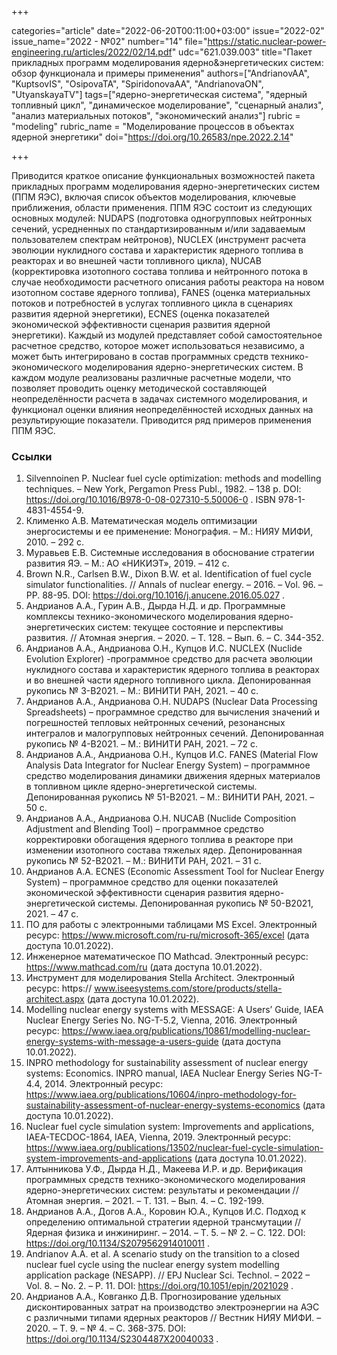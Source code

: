 +++

categories="article"
date="2022-06-20T00:11:00+03:00"
issue="2022-02"
issue_name="2022 - №02"
number="14"
file="https://static.nuclear-power-engineering.ru/articles/2022/02/14.pdf"
udc="621.039.003"
title="Пакет прикладных программ моделирования ядерно&энергетических систем: обзор функционала и примеры применения"
authors=["AndrianovAA", "KuptsovIS", "OsipovaTA", "SpiridonovaAA", "AndrianovaON", "UtyanskayaTV"]
tags=["ядерно-энергетическая система", "ядерный топливный цикл", "динамическое моделирование", "сценарный анализ", "анализ материальных потоков", "экономический анализ"]
rubric = "modeling"
rubric_name = "Моделирование процессов в объектах ядерной энергетики"
doi="https://doi.org/10.26583/npe.2022.2.14"

+++

Приводится краткое описание функциональных возможностей пакета прикладных программ моделирования ядерно-энергетических систем (ППМ ЯЭС), включая список объектов моделирования, ключевые приближения, области применения. ППМ ЯЭС состоит из следующих основных модулей: NUDAPS (подготовка одногрупповых нейтронных сечений, усредненных по стандартизированным и/или задаваемым пользователем спектрам нейтронов), NUCLEX (инструмент расчета эволюции нуклидного состава и характеристик ядерного топлива в реакторах и во внешней части топливного цикла), NUCAB (корректировка изотопного состава топлива и нейтронного потока в случае необходимости расчетного описания работы реактора на новом изотопном составе ядерного топлива), FANES (оценка материальных потоков и потребностей в услугах топливного цикла в сценариях развития ядерной энергетики), ECNES (оценка показателей экономической эффективности сценария развития ядерной энергетики). Каждый из модулей представляет собой самостоятельное расчетное средство, которое может использоваться независимо, а может быть интегрировано в состав программных средств технико-экономического моделирования ядерно-энергетических систем. В каждом модуле реализованы различные расчетные модели, что позволяет проводить оценку методической составляющей неопределённости расчета в задачах системного моделирования, и функционал оценки влияния неопределённостей исходных данных на результирующие показатели. Приводится ряд примеров применения ППМ ЯЭС.

### Ссылки

1. Silvennoinen P. Nuclear fuel cycle optimization: methods and modelling techniques. – New York, Pergamon Press Publ., 1982. – 138 p. DOI: https://doi.org/10.1016/B978-0-08-027310-5.50006-0 . ISBN 978-1-4831-4554-9.
2. Клименко А.В. Математическая модель оптимизации энергосистемы и ее применение: Монография. – М.: НИЯУ МИФИ, 2010. – 292 с.
3. Муравьев Е.В. Системные исследования в обоснование стратегии развития ЯЭ. – М.: АО «НИКИЭТ», 2019. – 412 с.
4. Brown N.R., Carlsen B.W., Dixon B.W. et al. Identification of fuel cycle simulator functionalities. // Annals of nuclear energy. – 2016. – Vol. 96. – PP. 88-95. DOI: https://doi.org/10.1016/j.anucene.2016.05.027 .
5. Андрианов А.А., Гурин А.В., Дырда Н.Д. и др. Программные комплексы технико-экономического моделирования ядерно-энергетических систем: текущее состояние и перспективы развития. // Атомная энергия. – 2020. – Т. 128. – Вып. 6. – С. 344-352.
6. Андрианов А.А., Андрианова О.Н., Купцов И.С. NUCLEX (Nuclide Evolution Explorer) -программное средство для расчета эволюции нуклидного состава и характеристик ядерного топлива в реакторах и во внешней части ядерного топливного цикла. Депонированная рукопись № 3-В2021. – М.: ВИНИТИ РАН, 2021. – 40 c.
7. Андрианов А.А., Андрианова О.Н. NUDAPS (Nuclear Data Processing Spreadsheets) – программное средство для вычисления значений и погрешностей тепловых нейтронных сечений, резонансных интегралов и малогрупповых нейтронных сечений. Депонированная рукопись № 4-В2021. – М.: ВИНИТИ РАН, 2021. – 72 с.
8. Андрианов А.А., Андрианова О.Н., Купцов И.С. FANES (Material Flow Analysis Data Integrator for Nuclear Energy System) – программное средство моделирования динамики движения ядерных материалов в топливном цикле ядерно-энергетической системы. Депонированная рукопись № 51-В2021. – М.: ВИНИТИ РАН, 2021. – 50 с.
9. Андрианов А.А., Андрианова О.Н. NUCAB (Nuclide Composition Adjustment and Blending Tool) – программное средство корректировки обогащения ядерного топлива в реакторе при изменении изотопного состава тяжелых ядер. Депонированная рукопись № 52-В2021. – М.: ВИНИТИ РАН, 2021. – 31 с.
10. Андрианов А.А. ECNES (Economic Assessment Tool for Nuclear Energy System) – программное средство для оценки показателей экономической эффективности сценария развития ядерно-энергетической системы. Депонированная рукопись № 50-В2021, 2021. – 47 c.
11. ПО для работы с электронными таблицами MS Excel. Электронный ресурс: https://www.microsoft.com/ru-ru/microsoft-365/excel (дата доступа 10.01.2022).
12. Инженерное математическое ПО Mathcad. Электронный ресурс: https://www.mathcad.com/ru (дата доступа 10.01.2022).
13. Инструмент для моделирования Stella Architect. Электронный ресурс: https:// www.iseesystems.com/store/products/stella-architect.aspx (дата доступа 10.01.2022).
14. Modelling nuclear energy systems with MESSAGE: A Users’ Guide, IAEA Nuclear Energy Series No. NG-T-5.2, Vienna, 2016. Электронный ресурс: https://www.iaea.org/publications/10861/modelling-nuclear-energy-systems-with-message-a-users-guide (дата доступа 10.01.2022).
15. INPRO methodology for sustainability assessment of nuclear energy systems: Economics. INPRO manual, IAEA Nuclear Energy Series NG-T-4.4, 2014. Электронный ресурс: https://www.iaea.org/publications/10604/inpro-methodology-for-sustainability-assessment-of-nuclear-energy-systems-economics (дата доступа 10.01.2022).
16. Nuclear fuel cycle simulation system: Improvements and applications, IAEA-TECDOC-1864, IAEA, Vienna, 2019. Электронный ресурс: https://www.iaea.org/publications/13502/nuclear-fuel-cycle-simulation-system-improvements-and-applications (дата доступа 10.01.2022).
17. Алтынникова У.Ф., Дырда Н.Д., Макеева И.Р. и др. Верификация программных средств технико-экономического моделирования ядерно-энергетических систем: результаты и рекомендации // Атомная энергия. – 2021. – Т. 131. – Вып. 4. – С. 192-199.
18. Андрианов А.А., Догов А.А., Коровин Ю.А., Купцов И.С. Подход к определению оптимальной стратегии ядерной трансмутации // Ядерная физика и инжиниринг. – 2014. –
Т. 5. – № 2. – С. 122. DOI: https://doi.org/10.1134/S2079562914010011 .
19. Andrianov A.A. et al. A scenario study on the transition to a closed nuclear fuel cycle using the nuclear energy system modelling application package (NESAPP). // EPJ Nuclear Sci. Technol. – 2022 – Vol. 8. – No. 2. – P. 11. DOI: https://doi.org/10.1051/epjn/2021029 .
20. Андрианов А.А., Ковганко Д.В. Прогнозирование удельных дисконтированных затрат на производство электроэнергии на АЭС с различными типами ядерных реакторов // Вестник НИЯУ МИФИ. – 2020. – Т. 9. – № 4. – С. 368-375. DOI: https://doi.org/10.1134/S2304487X20040033 .